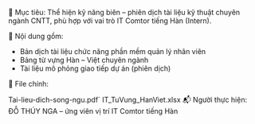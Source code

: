 📌 Mục tiêu: Thể hiện kỹ năng biên – phiên dịch tài liệu kỹ thuật chuyên ngành CNTT, phù hợp với vai trò IT Comtor tiếng Hàn (Intern).

📂 Nội dung gồm:

- Bản dịch tài liệu chức năng phần mềm quản lý nhân viên
- Bảng từ vựng Hàn – Việt chuyên ngành
- Tài liệu mô phỏng giao tiếp dự án (phiên dịch)
  
📄 File chính:

Tai-lieu-dich-song-ngu.pdf`
IT_TuVung_HanViet.xlsx
📬 Người thực hiện: ĐỖ THÚY NGA – ứng viên vị trí IT Comtor tiếng Hàn
